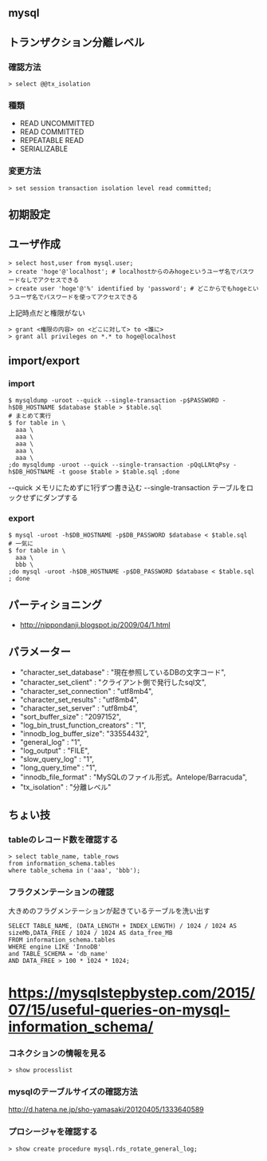 ## mysql

## トランザクション分離レベル
### 確認方法

```
> select @@tx_isolation
```

### 種類
- READ UNCOMMITTED
- READ COMMITTED
- REPEATABLE READ
- SERIALIZABLE


### 変更方法

```
> set session transaction isolation level read committed;
```

## 初期設定

## ユーザ作成

```
> select host,user from mysql.user;
> create 'hoge'@'localhost'; # localhostからのみhogeというユーザ名でパスワードなしでアクセスできる
> create user 'hoge'@'%' identified by 'password'; # どこからでもhogeというユーザ名でパスワードを使ってアクセスできる
```

上記時点だと権限がない

```
> grant <権限の内容> on <どこに対して> to <誰に>
> grant all privileges on *.* to hoge@localhost
```


## import/export
### import

```
$ mysqldump -uroot --quick --single-transaction -p$PASSWORD -h$DB_HOSTNAME $database $table > $table.sql
# まとめて実行
$ for table in \
  aaa \
  aaa \
  aaa \
  aaa \
  aaa \
;do mysqldump -uroot --quick --single-transaction -pQqLLNtqPsy -h$DB_HOSTNAME -t goose $table > $table.sql ;done
```

--quick メモリにためずに1行ずつ書き込む
--single-transaction テーブルをロックせずにダンプする

### export

```
$ mysql -uroot -h$DB_HOSTNAME -p$DB_PASSWORD $database < $table.sql
# 一気に
$ for table in \
  aaa \
  bbb \
;do mysql -uroot -h$DB_HOSTNAME -p$DB_PASSWORD $database < $table.sql ; done

```

## パーティショニング
- http://nippondanji.blogspot.jp/2009/04/1.html

## パラメーター
- "character_set_database" : "現在参照しているDBの文字コード",
- "character_set_client" : "クライアント側で発行したsql文",
- "character_set_connection" : "utf8mb4",
- "character_set_results" : "utf8mb4",
- "character_set_server" : "utf8mb4",
- "sort_buffer_size" : "2097152",
- "log_bin_trust_function_creators" : "1",
- "innodb_log_buffer_size": "33554432",
- "general_log" : "1",
- "log_output" : "FILE",
- "slow_query_log" : "1",
- "long_query_time" : "1",
- "innodb_file_format" : "MySQLのファイル形式。Antelope/Barracuda",
- "tx_isolation" : "分離レベル"

## ちょい技
### tableのレコード数を確認する

```
> select table_name, table_rows
from information_schema.tables
where table_schema in ('aaa', 'bbb');
```

### フラクメンテーションの確認

大きめのフラグメンテーションが起きているテーブルを洗い出す

```
SELECT TABLE_NAME, (DATA_LENGTH + INDEX_LENGTH) / 1024 / 1024 AS sizeMb,DATA_FREE / 1024 / 1024 AS data_free_MB
FROM information_schema.tables
WHERE engine LIKE 'InnoDB'
and TABLE_SCHEMA = 'db_name'
AND DATA_FREE > 100 * 1024 * 1024;
```

https://mysqlstepbystep.com/2015/07/15/useful-queries-on-mysql-information_schema/
=======
### コネクションの情報を見る

```
> show processlist
```


### mysqlのテーブルサイズの確認方法
http://d.hatena.ne.jp/sho-yamasaki/20120405/1333640589

### プロシージャを確認する

```
> show create procedure mysql.rds_rotate_general_log;
```
